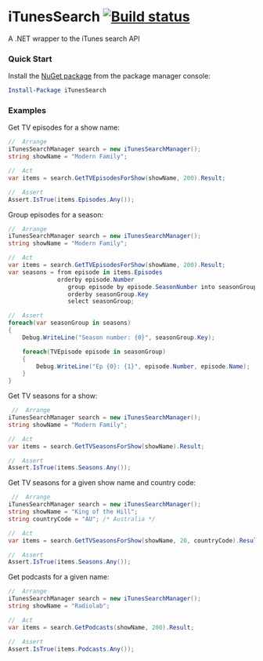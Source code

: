 iTunesSearch [![Build status](https://ci.appveyor.com/api/projects/status/qoe200t6mxxwieic?svg=true)](https://ci.appveyor.com/project/danesparza/itunessearch)
============

A .NET wrapper to the iTunes search API

### Quick Start

Install the [NuGet package](https://www.nuget.org/packages/iTunesSearch/) from the package manager console:

```powershell
Install-Package iTunesSearch
```

### Examples

Get TV episodes for a show name:
```csharp
//  Arrange
iTunesSearchManager search = new iTunesSearchManager();
string showName = "Modern Family";

//  Act
var items = search.GetTVEpisodesForShow(showName, 200).Result;

//  Assert
Assert.IsTrue(items.Episodes.Any());
```

Group episodes for a season:
```csharp
//  Arrange
iTunesSearchManager search = new iTunesSearchManager();
string showName = "Modern Family";

//  Act
var items = search.GetTVEpisodesForShow(showName, 200).Result;
var seasons = from episode in items.Episodes
              orderby episode.Number
                 group episode by episode.SeasonNumber into seasonGroup
                 orderby seasonGroup.Key
                 select seasonGroup;

//  Assert
foreach(var seasonGroup in seasons)
{
    Debug.WriteLine("Season number: {0}", seasonGroup.Key);

    foreach(TVEpisode episode in seasonGroup)
    {
        Debug.WriteLine("Ep {0}: {1}", episode.Number, episode.Name);
    }
}
```

Get TV seasons for a show:
```csharp
 //  Arrange
iTunesSearchManager search = new iTunesSearchManager();
string showName = "Modern Family";

//  Act
var items = search.GetTVSeasonsForShow(showName).Result;

//  Assert
Assert.IsTrue(items.Seasons.Any());
```

Get TV seasons for a given show name and country code:
```csharp
 //  Arrange
iTunesSearchManager search = new iTunesSearchManager();
string showName = "King of the Hill";
string countryCode = "AU"; /* Australia */

//  Act
var items = search.GetTVSeasonsForShow(showName, 20, countryCode).Result;

//  Assert
Assert.IsTrue(items.Seasons.Any());
```

Get podcasts for a given name:
```csharp
//  Arrange
iTunesSearchManager search = new iTunesSearchManager();
string showName = "Radiolab";

//  Act
var items = search.GetPodcasts(showName, 200).Result;

//  Assert
Assert.IsTrue(items.Podcasts.Any());
```

